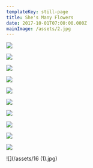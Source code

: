 ```yaml
---
templateKey: still-page
title: She's Many Flowers
date: 2017-10-01T07:00:00.000Z
mainImage: /assets/2.jpg
---
```

![](/assets/why.jpg)

<div class="lines-3"></div>

![](/assets/2.jpg)

<div class="lines-3"></div>

![](/assets/3.jpg)

<div class="lines-3"></div>

![](/assets/5.jpg)

<div class="lines-3"></div>

![](/assets/4.jpg)

<div class="lines-3"></div>

![](/assets/7.jpg)

<div class="lines-3"></div>

![](/assets/6.jpg)

<div class="lines-3"></div>

![](/assets/8.jpg)

<div class="lines-3"></div>

![](/assets/9.jpg)

<div class="lines-3"></div>

![](/assets/12.jpg)

<div class="lines-3"></div>

![](/assets/16 (1).jpg)

<div class="lines-3"></div>
